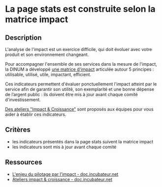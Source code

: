 # La page stats est construite selon la matrice impact

## Description

L'analyse de l'impact est un exercice difficile, qui doit évoluer avec
votre produit et son environnement changeant.

Pour accompagner l'ensemble de ses services dans la mesure de
l'impact, la DINUM a développé [une matrice d'impact][1] articulée
autour 5 principes : utilisable, utilisé, utile, impactant, efficient.

Ces indicateurs permettent d'évaluer ponctuellement l'impact atteint
par le service afin de garantir son utilité, son exemplarité et une
bonne dépense de l’argent public : ils doivent être mis à jour avant
chaque comité d'investissement.

[Des ateliers "Impact & Croissance"][2] sont proposés aux équipes pour
vous aider à établir ces indicateurs.

[1]: https://doc.incubateur.net/communaute/gerer-son-produit/guide-de-financement-des-startups-detat/4.-lenjeu-du-pilotage-par-limpact
[2]: https://doc.incubateur.net/communaute/solliciter-et-contribuer-a-la-communaute/je-sollicite-de-laide-transverse/piloter-sa-croissance-et-evaluer-son-impact

## Critères

- les indicateurs présentés dans la page stats suivent la matrice impact
- les indicateurs sont mis à jour avant chaque comité

## Ressources

- [L'enjeu du pilotage par l'impact - doc.incubateur.net](https://doc.incubateur.net/communaute/gerer-son-produit/guide-de-financement-des-startups-detat/4.-lenjeu-du-pilotage-par-limpact)
- [Ateliers impact & croissance - doc.incubateur.net](https://doc.incubateur.net/communaute/solliciter-et-contribuer-a-la-communaute/je-sollicite-de-laide-transverse/piloter-sa-croissance-et-evaluer-son-impact)
